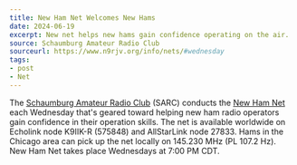 ```yaml
---
title: New Ham Net Welcomes New Hams
date: 2024-06-19
excerpt: New net helps new hams gain confidence operating on the air.
source: Schaumburg Amateur Radio Club
sourceurl: https://www.n9rjv.org/info/nets/#wednesday
tags:
- post
- Net
---
```

The [Schaumburg Amateur Radio Club](https://www.n9rjv.org/) (SARC) conducts the [New Ham Net](https://www.n9rjv.org/info/nets/#wednesday) each Wednesday that's geared toward helping new ham radio operators gain confidence in their operation skills. The net is available worldwide on Echolink node K9IIK-R (575848) and AllStarLink node 27833. Hams in the Chicago area can pick up the net locally on 145.230 MHz (PL 107.2 Hz). New Ham Net takes place Wednesdays at 7:00 PM CDT.